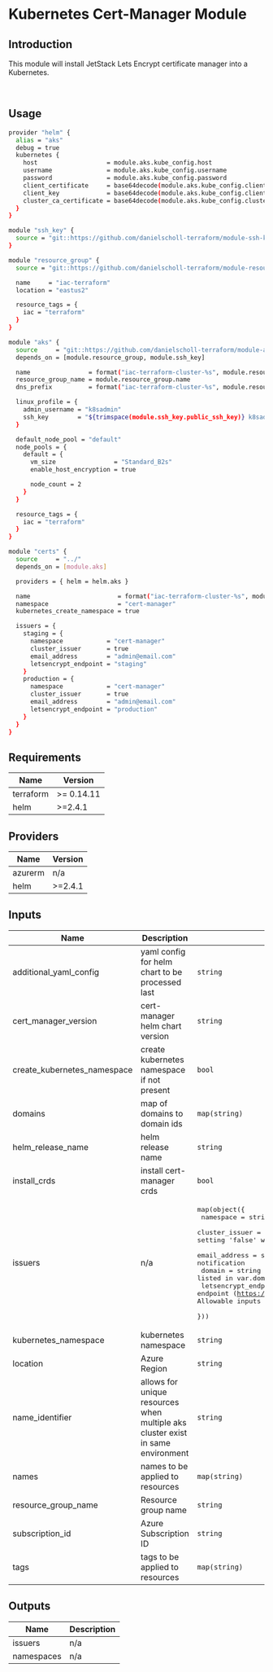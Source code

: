 # Kubernetes Cert-Manager Module

## Introduction

This module will install JetStack Lets Encrypt certificate manager into a Kubernetes.

<br />

## Usage

```bash
provider "helm" {
  alias = "aks"
  debug = true
  kubernetes {
    host                   = module.aks.kube_config.host
    username               = module.aks.kube_config.username
    password               = module.aks.kube_config.password
    client_certificate     = base64decode(module.aks.kube_config.client_certificate)
    client_key             = base64decode(module.aks.kube_config.client_key)
    cluster_ca_certificate = base64decode(module.aks.kube_config.cluster_ca_certificate)
  }
}

module "ssh_key" {
  source = "git::https://github.com/danielscholl-terraform/module-ssh-key?ref=v1.0.0"
}

module "resource_group" {
  source = "git::https://github.com/danielscholl-terraform/module-resource-group?ref=v1.0.0"

  name     = "iac-terraform"
  location = "eastus2"

  resource_tags = {
    iac = "terraform"
  }
}

module "aks" {
  source     = "git::https://github.com/danielscholl-terraform/module-aks?ref=v1.0.0"
  depends_on = [module.resource_group, module.ssh_key]

  name                = format("iac-terraform-cluster-%s", module.resource_group.random)
  resource_group_name = module.resource_group.name
  dns_prefix          = format("iac-terraform-cluster-%s", module.resource_group.random)

  linux_profile = {
    admin_username = "k8sadmin"
    ssh_key        = "${trimspace(module.ssh_key.public_ssh_key)} k8sadmin"
  }

  default_node_pool = "default"
  node_pools = {
    default = {
      vm_size                = "Standard_B2s"
      enable_host_encryption = true

      node_count = 2
    }
  }

  resource_tags = {
    iac = "terraform"
  }
}

module "certs" {
  source     = "../"
  depends_on = [module.aks]

  providers = { helm = helm.aks }

  name                        = format("iac-terraform-cluster-%s", module.resource_group.random)
  namespace                   = "cert-manager"
  kubernetes_create_namespace = true

  issuers = {
    staging = {
      namespace            = "cert-manager"
      cluster_issuer       = true
      email_address        = "admin@email.com"
      letsencrypt_endpoint = "staging"
    }
    production = {
      namespace            = "cert-manager"
      cluster_issuer       = true
      email_address        = "admin@email.com"
      letsencrypt_endpoint = "production"
    }
  }
}
```

<!--- BEGIN_TF_DOCS --->
## Requirements

| Name | Version |
|------|---------|
| terraform | >= 0.14.11 |
| helm | >=2.4.1 |

## Providers

| Name | Version |
|------|---------|
| azurerm | n/a |
| helm | >=2.4.1 |

## Inputs

| Name | Description | Type | Default | Required |
|------|-------------|------|---------|:--------:|
| additional\_yaml\_config | yaml config for helm chart to be processed last | `string` | `""` | no |
| cert\_manager\_version | cert-manager helm chart version | `string` | `"v0.15.0"` | no |
| create\_kubernetes\_namespace | create kubernetes namespace if not present | `bool` | `true` | no |
| domains | map of domains to domain ids | `map(string)` | `{}` | no |
| helm\_release\_name | helm release name | `string` | `"cert-manager"` | no |
| install\_crds | install cert-manager crds | `bool` | `true` | no |
| issuers | n/a | <pre>map(object({<br>    namespace            = string # kubernetes namespace<br>    cluster_issuer       = bool   # setting 'true' will create a ClusterIssuer, setting 'false' will create a namespace isolated Issuer<br>    email_address        = string # email address used for expiration notification<br>    domain               = string # azuredns hosted domain (must be listed in var.domains)<br>    letsencrypt_endpoint = string # letsencrypt endpoint (https://letsencrypt.org/docs/acme-protocol-updates).  Allowable inputs are 'staging', 'production' or a full URL<br>  }))</pre> | `{}` | no |
| kubernetes\_namespace | kubernetes namespace | `string` | `"cert-manager"` | no |
| location | Azure Region | `string` | n/a | yes |
| name\_identifier | allows for unique resources when multiple aks cluster exist in same environment | `string` | `""` | no |
| names | names to be applied to resources | `map(string)` | n/a | yes |
| resource\_group\_name | Resource group name | `string` | n/a | yes |
| subscription\_id | Azure Subscription ID | `string` | n/a | yes |
| tags | tags to be applied to resources | `map(string)` | n/a | yes |

## Outputs

| Name | Description |
|------|-------------|
| issuers | n/a |
| namespaces | n/a |

<!--- END_TF_DOCS --->